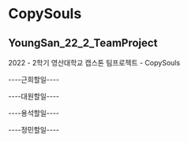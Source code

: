 # CopySouls

 YoungSan_22_2_TeamProject
---------------------------------------------------------------------
2022 - 2학기 영산대학교 캡스톤 팀프로젝트 - CopySouls

----근희할일----

----대원할일----

----용석할일----

----정민할일----
